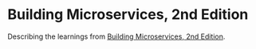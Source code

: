 # Building Microservices, 2nd Edition

Describing the learnings from [Building Microservices, 2nd Edition](https://www.oreilly.co.jp/books/9784814400010/).
